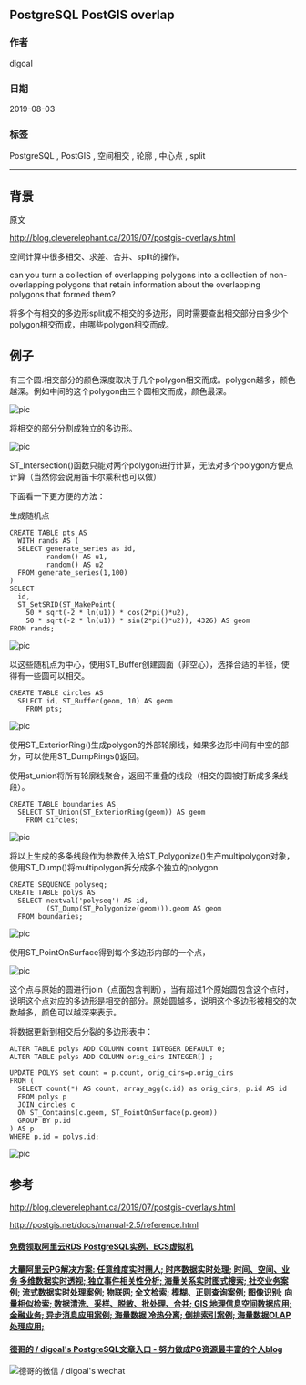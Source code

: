 ## PostgreSQL PostGIS overlap    
                                                                                                                                                            
### 作者                                                                                                                                                            
digoal                                                                                                                                                            
                                                                                                                                                            
### 日期                                                                                                                                                            
2019-08-03                                                                                                                                                             
                                                                                                                                                            
### 标签                                                                                                                                                            
PostgreSQL , PostGIS , 空间相交 , 轮廓 , 中心点 , split        
                                                                           
----                                                                                                                                                      
                                                                                                                                                        
## 背景       
原文    
    
http://blog.cleverelephant.ca/2019/07/postgis-overlays.html    
  
空间计算中很多相交、求差、合并、split的操作。  
  
can you turn a collection of overlapping polygons into a collection of non-overlapping polygons that retain information about the overlapping polygons that formed them?  
  
将多个有相交的多边形split成不相交的多边形，同时需要查出相交部分由多少个polygon相交而成，由哪些polygon相交而成。  
  
## 例子  
有三个圆.相交部分的颜色深度取决于几个polygon相交而成。polygon越多，颜色越深。例如中间的这个polygon由三个圆相交而成，颜色最深。  
  
![pic](20190803_02_pic_001.png)  
  
将相交的部分分割成独立的多边形。  
  
![pic](20190803_02_pic_002.png)  
  
ST_Intersection()函数只能对两个polygon进行计算，无法对多个polygon方便点计算（当然你会说用笛卡尔乘积也可以做）  
  
下面看一下更方便的方法：  
  
生成随机点  
  
```  
CREATE TABLE pts AS  
  WITH rands AS (  
  SELECT generate_series as id,   
         random() AS u1,   
         random() AS u2   
  FROM generate_series(1,100)  
)  
SELECT  
  id,  
  ST_SetSRID(ST_MakePoint(  
    50 * sqrt(-2 * ln(u1)) * cos(2*pi()*u2),  
    50 * sqrt(-2 * ln(u1)) * sin(2*pi()*u2)), 4326) AS geom  
FROM rands;  
```  
  
![pic](20190803_02_pic_003.png)  
  
以这些随机点为中心，使用ST_Buffer创建圆面（非空心），选择合适的半径，使得有一些圆可以相交。  
  
```  
CREATE TABLE circles AS  
  SELECT id, ST_Buffer(geom, 10) AS geom   
    FROM pts;  
```  
  
![pic](20190803_02_pic_004.png)  
  
使用ST_ExteriorRing()生成polygon的外部轮廓线，如果多边形中间有中空的部分，可以使用ST_DumpRings()返回。  
  
使用st_union将所有轮廓线聚合，返回不重叠的线段（相交的圆被打断成多条线段）。  
  
```  
CREATE TABLE boundaries AS  
  SELECT ST_Union(ST_ExteriorRing(geom)) AS geom  
    FROM circles;  
```  
  
![pic](20190803_02_pic_005.png)  
  
将以上生成的多条线段作为参数传入给ST_Polygonize()生产multipolygon对象，使用ST_Dump()将multipolygon拆分成多个独立的polygon  
  
```  
CREATE SEQUENCE polyseq;  
CREATE TABLE polys AS  
  SELECT nextval('polyseq') AS id,   
         (ST_Dump(ST_Polygonize(geom))).geom AS geom  
  FROM boundaries;  
```  
  
![pic](20190803_02_pic_006.png)  
  
使用ST_PointOnSurface得到每个多边形内部的一个点，  
  
![pic](20190803_02_pic_007.png)  
  
这个点与原始的圆进行join（点面包含判断），当有超过1个原始圆包含这个点时，说明这个点对应的多边形是相交的部分。原始圆越多，说明这个多边形被相交的次数越多，颜色可以越深来表示。  
  
将数据更新到相交后分裂的多边形表中：  
  
```  
ALTER TABLE polys ADD COLUMN count INTEGER DEFAULT 0;  
ALTER TABLE polys ADD COLUMN orig_cirs INTEGER[] ;  
  
UPDATE POLYS set count = p.count, orig_cirs=p.orig_cirs   
FROM (  
  SELECT count(*) AS count, array_agg(c.id) as orig_cirs, p.id AS id    
  FROM polys p   
  JOIN circles c   
  ON ST_Contains(c.geom, ST_PointOnSurface(p.geom))   
  GROUP BY p.id  
) AS p  
WHERE p.id = polys.id;  
```  
  
![pic](20190803_02_pic_008.png)  
  
## 参考  
http://blog.cleverelephant.ca/2019/07/postgis-overlays.html  
  
http://postgis.net/docs/manual-2.5/reference.html  
    
    
  
  
  
  
  
  
  
  
  
  
  
  
  
  
  
  
  
  
  
  
  
  
  
  
  
  
  
  
  
  
  
  
  
#### [免费领取阿里云RDS PostgreSQL实例、ECS虚拟机](https://www.aliyun.com/database/postgresqlactivity "57258f76c37864c6e6d23383d05714ea")
  
  
#### [大量阿里云PG解决方案: 任意维度实时圈人; 时序数据实时处理; 时间、空间、业务 多维数据实时透视; 独立事件相关性分析; 海量关系实时图式搜索; 社交业务案例; 流式数据实时处理案例; 物联网; 全文检索; 模糊、正则查询案例; 图像识别; 向量相似检索; 数据清洗、采样、脱敏、批处理、合并; GIS 地理信息空间数据应用; 金融业务; 异步消息应用案例; 海量数据 冷热分离; 倒排索引案例; 海量数据OLAP处理应用;](https://yq.aliyun.com/topic/118 "40cff096e9ed7122c512b35d8561d9c8")
  
  
#### [德哥的 / digoal's PostgreSQL文章入口 - 努力做成PG资源最丰富的个人blog](https://github.com/digoal/blog/blob/master/README.md "22709685feb7cab07d30f30387f0a9ae")
  
  
![德哥的微信 / digoal's wechat](../pic/digoal_weixin.jpg "f7ad92eeba24523fd47a6e1a0e691b59")
  
